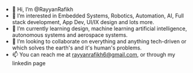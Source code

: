- 👋 Hi, I’m @RayyanRafikh
- 👀 I’m interested in Embedded Systems, Robotics, Automation, AI, Full stack development, App Dev, UI/IX design and lots more.
- 🌱 I’m currently learning design, machine learning artificial intelligence, autonomous systems and aerospace systems.
- 💞️ I’m looking to collaborate on everything and anything tech-driven or which solves the earth's and it's human's problems.
- 📫 You can reach me at rayyanrafikh6@gmail.com, or through my linkedin page 

<!---
RayyanRafikh/RayyanRafikh is a ✨ special ✨ repository because its `README.md` (this file) appears on your GitHub profile.
You can click the Preview link to take a look at your changes.
--->
